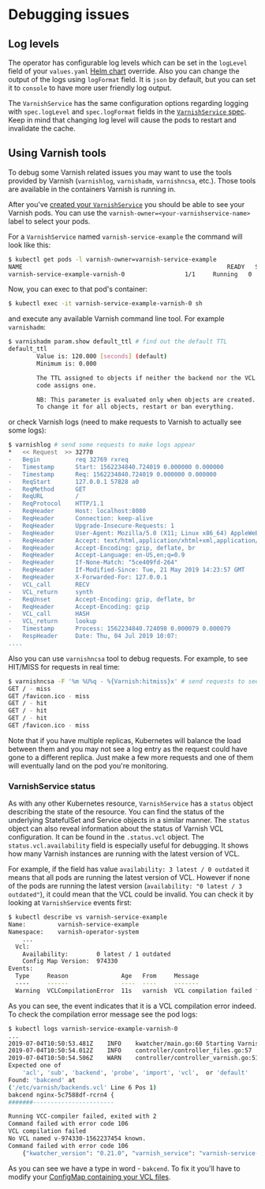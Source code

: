 # Debugging issues

## Log levels
The operator has configurable log levels which can be set in the `logLevel` field of your `values.yaml` [Helm chart](operator-configuration.md) override. Also you can change the output of the logs using `logFormat` field. It is `json` by default, but you can set it to `console` to have more user friendly log output.

The `VarnishService` has the same configuration options regarding logging with `spec.logLevel` and `spec.logFormat` fields in the [`VarnishService` spec](varnish-service-configuration.md). Keep in mind that changing log level will cause the pods to restart and invalidate the cache.

## Using Varnish tools

To debug some Varnish related issues you may want to use the tools provided by Varnish (`varnishlog`, `varnishadm`, `varnishncsa`, etc.). Those tools are available in the containers Varnish is running in.

After you've [created your `VarnishService`](varnish-service.md) you should be able to see your Varnish pods. You can use the `varnish-owner=<your-varnishservice-name>` label to select your pods.

For a `VarnishService` named `varnish-service-example` the command will look like this:

```bash
$ kubectl get pods -l varnish-owner=varnish-service-example                                                   
NAME                                                          READY   STATUS    RESTARTS   AGE
varnish-service-example-varnish-0                 1/1     Running   0          15s
```

Now, you can exec to that pod's container:

```bash
$ kubectl exec -it varnish-service-example-varnish-0 sh
```

and execute any available Varnish command line tool. For example `varnishadm`:

```bash
$ varnishadm param.show default_ttl # find out the default TTL
default_ttl
        Value is: 120.000 [seconds] (default)
        Minimum is: 0.000

        The TTL assigned to objects if neither the backend nor the VCL
        code assigns one.

        NB: This parameter is evaluated only when objects are created.
        To change it for all objects, restart or ban everything.
```

or check Varnish logs (need to make requests to Varnish to actually see some logs):

```bash
$ varnishlog # send some requests to make logs appear
*   << Request  >> 32770     
-   Begin          req 32769 rxreq
-   Timestamp      Start: 1562234840.724019 0.000000 0.000000
-   Timestamp      Req: 1562234840.724019 0.000000 0.000000
-   ReqStart       127.0.0.1 57828 a0
-   ReqMethod      GET
-   ReqURL         /
-   ReqProtocol    HTTP/1.1
-   ReqHeader      Host: localhost:8080
-   ReqHeader      Connection: keep-alive
-   ReqHeader      Upgrade-Insecure-Requests: 1
-   ReqHeader      User-Agent: Mozilla/5.0 (X11; Linux x86_64) AppleWebKit/537.36 (KHTML, like Gecko) Chrome/75.0.3770.100 Safari/537.36
-   ReqHeader      Accept: text/html,application/xhtml+xml,application/xml;q=0.9,image/webp,image/apng,*/*;q=0.8,application/signed-exchange;v=b3
-   ReqHeader      Accept-Encoding: gzip, deflate, br
-   ReqHeader      Accept-Language: en-US,en;q=0.9
-   ReqHeader      If-None-Match: "5ce409fd-264"
-   ReqHeader      If-Modified-Since: Tue, 21 May 2019 14:23:57 GMT
-   ReqHeader      X-Forwarded-For: 127.0.0.1
-   VCL_call       RECV
-   VCL_return     synth
-   ReqUnset       Accept-Encoding: gzip, deflate, br
-   ReqHeader      Accept-Encoding: gzip
-   VCL_call       HASH
-   VCL_return     lookup
-   Timestamp      Process: 1562234840.724098 0.000079 0.000079
-   RespHeader     Date: Thu, 04 Jul 2019 10:07: 
....
```

Also you can use `varnishncsa` tool to debug requests. For example, to see HIT/MISS for requests in real time:

```bash
$ varnishncsa -F '%m %U%q - %{Varnish:hitmiss}x' # send requests to see some output
GET / - miss
GET /favicon.ico - miss
GET / - hit
GET / - hit
GET / - hit
GET /favicon.ico - miss

```

Note that if you have multiple replicas, Kubernetes will balance the load between them and you may not see a log entry as the request could have gone to a different replica. Just make a few more requests and one of them will eventually land on the pod you're monitoring.

### VarnishService status

As with any other Kubernetes resource, `VarnishService` has a `status` object describing the state of the resource. You can find the status of the underlying StatefulSet and Service objects in a similar manner. The `status` object can also reveal information about the status of Varnish VCL configuration. It can be found in the `.status.vcl` object. The `status.vcl.availability` field is especially useful for debugging. It shows how many Varnish instances are running with the latest version of VCL.

For example, if the field has value `availability: 3 latest / 0 outdated` it means that all pods are running the latest version of VCL. However if none of the pods are running the latest version (`availability: "0 latest / 3 outdated"`), it could mean that the VCL could be invalid. You can check it by looking at `VarnishService` events first:

```bash
$ kubectl describe vs varnish-service-example
Name:         varnish-service-example
Namespace:    varnish-operator-system
    ...
  Vcl:
    Availability:        0 latest / 1 outdated
    Config Map Version:  974330
Events:
  Type     Reason               Age   From     Message
  ----     ------               ----  ----     -------
  Warning  VCLCompilationError  11s   varnish  VCL compilation failed for pod varnish-service-example-varnish-0. See pod logs for details
```

As you can see, the event indicates that it is a VCL compilation error indeed. To check the compilation error message see the pod logs:

```bash
$ kubectl logs varnish-service-example-varnish-0                 
...
2019-07-04T10:50:53.481Z	INFO	kwatcher/main.go:60	Starting Varnish Watcher	{"kwatcher_version": "0.17.0"}
2019-07-04T10:50:54.012Z	INFO	controller/controller_files.go:57	Rewriting file	{"kwatcher_version": "0.17.0", "varnish_service": "varnish-service-example", "pod_name": "varnish-service-example-varnish-0", "namespace": "varnish-operator-system", "file_path": "/etc/varnish/backends.vcl"}
2019-07-04T10:50:54.506Z	WARN	controller/controller_varnish.go:51	Message from VCC-compiler:
Expected one of
	'acl', 'sub', 'backend', 'probe', 'import', 'vcl',  or 'default'
Found: 'bakcend' at
('/etc/varnish/backends.vcl' Line 6 Pos 1)
bakcend nginx-5c7588df-rcrn4 {
#######-----------------------

Running VCC-compiler failed, exited with 2
Command failed with error code 106
VCL compilation failed
No VCL named v-974330-1562237454 known.
Command failed with error code 106
	{"kwatcher_version": "0.21.0", "varnish_service": "varnish-service-example", "pod_name": "varnish-service-example-varnish-0", "namespace": "varnish-operator-system"}
```

As you can see we have a type in word - `bakcend`. To fix it you'll have to modify your [ConfigMap containing your VCL files](vcl-configuration.md).
